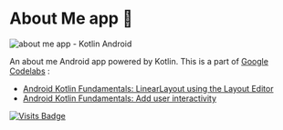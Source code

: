 # About Me app 🙋

<img src="https://s3.gifyu.com/images/am.png" alt="about me app - Kotlin Android" border="0" />

An about me Android app powered by Kotlin. This is a part of [Google Codelabs](https://codelabs.developers.google.com) :
- [Android Kotlin Fundamentals: LinearLayout using the Layout Editor](https://developer.android.com/codelabs/kotlin-android-training-linear-layout)
- [Android Kotlin Fundamentals: Add user interactivity](https://developer.android.com/codelabs/kotlin-android-training-interactivity)

[![Visits Badge](https://badges.pufler.dev/visits/kevinadhiguna/kotlin-about-me)](https://github.com/kevinadhiguna)
